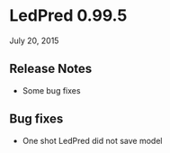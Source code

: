# LedPred 0.99.5

July 20, 2015

## Release Notes

- Some bug fixes

## Bug fixes

- One shot LedPred did not save model

